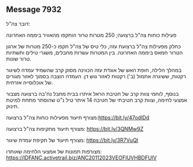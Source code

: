 ## Message 7932

דובר צה"ל:

פעילות כוחות צה"ל ברצועה; 250 מטרות טרור הותקפו מהאוויר ביממה האחרונה

כחלק מפעילות צה"ל ברצועת עזה, כלי טיס של צה"ל תקפו כ-250 מטרות של ארגון הטרור חמאס ביממה האחרונה. בין המטרות עשרות מחבלים, משגרי טילים ותשתיות טרור שונות.

במהלך הלילה, חופת האש של אוגדת עזה הכווינה מסוק קרב שהשמיד עמדה לשיגור רקטות, ששיגרה אתמול (ב') רקטות לאזור גוש דן. העמדה הוצבה בסמוך לאזור מגורים של אוכלוסייה אזרחית.

בנוסף, לוחמי צוות קרב של חטיבת הראל איתרו בבית מחבל נח'בה ברצועה מצבור אמצעי לחימה, וצוות קרב חטיבתי של חטיבה 14 איתר טיל נ"ט שהוסתר מתחת למיטת תינוק.

מצורף תיעוד מפעילות כוחות צה"ל ברצועה:https://bit.ly/47odIDd

מצורף תיעוד מתקיפות צה"ל ברצועה: https://bit.ly/3QNMw9Z

מצורף תיעוד של תקיפת עמדת שיגור: https://bit.ly/3R7VuQI

מצורפות תמונות של אמצעי הלחימה שאותרו: https://IDFANC.activetrail.biz/ANC20112023VEOFIUVHBDFUIV

